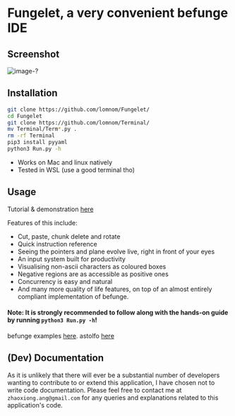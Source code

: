 # Fungelet, a very convenient befunge IDE
## Screenshot
![image-?](https://i.redd.it/bziqy46olvsc1.png)

## Installation
```bash
git clone https://github.com/lomnom/Fungelet/
cd Fungelet
git clone https://github.com/lomnom/Terminal/
mv Terminal/Term*.py .
rm -rf Terminal
pip3 install pyyaml
python3 Run.py -h
```
- Works on Mac and linux natively
- Tested in WSL (use a good terminal tho)

## Usage
Tutorial & demonstration [here](https://www.reddit.com/r/befunge/comments/1bxdu7b/)

Features of this include:
- Cut, paste, chunk delete and rotate
- Quick instruction reference
- Seeing the pointers and plane evolve live, right in front of your eyes
- An input system built for productivity
- Visualising non-ascii characters as coloured boxes
- Negative regions are as accessible as positive ones
- Concurrency is easy and natural
- And many more quality of life features, on top of an almost entirely compliant implementation of befunge.

#### Note: It is strongly recommended to follow along with the hands-on guide by running `python3 Run.py -h`!
befunge examples [here](http://www.nsl.com/k/befunge93/index.html). astolfo [here](https://gist.github.com/lomnom/5db8fdd517dc7e57c4aada340ef87ada)

## (Dev) Documentation 
As it is unlikely that there will ever be a substantial number of developers wanting to contribute to or extend this application, I have chosen not to write code documentation. Please feel free to contact me at `zhaoxiong.ang@gmail.com` for any queries and explanations related to this application's code.
